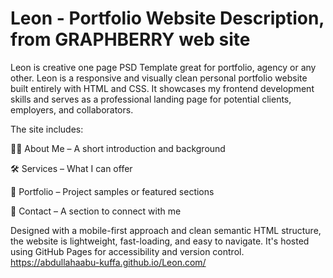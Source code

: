 # Leon - Portfolio Website Description, from GRAPHBERRY web site
Leon is creative one page PSD Template great for portfolio, agency or any other. 
Leon is a responsive and visually clean personal portfolio website built entirely with HTML and CSS. It showcases my frontend development skills and serves as a professional landing page for potential clients, employers, and collaborators.

The site includes:

🧑‍💻 About Me – A short introduction and background

🛠️ Services – What I can offer

💼 Portfolio – Project samples or featured sections

📩 Contact – A section to connect with me

Designed with a mobile-first approach and clean semantic HTML structure, the website is lightweight, fast-loading, and easy to navigate. It's hosted using GitHub Pages for accessibility and version control.
https://abdullahaabu-kuffa.github.io/Leon.com/
